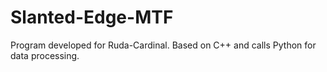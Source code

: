 # Slanted-Edge-MTF
Program developed for Ruda-Cardinal. Based on C++ and calls Python for data processing. 
